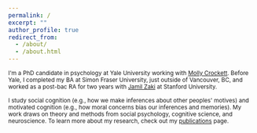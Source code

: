```yaml
---
permalink: /
excerpt: ""
author_profile: true
redirect_from: 
  - /about/
  - /about.html
---
```


<sub>I'm a PhD candidate in psychology at Yale University working with [Molly Crockett](http://www.crockettlab.org/). Before Yale, I completed my BA at Simon Fraser University, just outside of Vancouver, BC, and worked as a post-bac RA for two years with [Jamil Zaki](http://ssnl.stanford.edu/) at Stanford University.

<sub>I study social cognition (e.g., how we make inferences about other peoples' motives) and motivated cognition (e.g., how moral concerns bias our inferences and memories). My work draws on theory and methods from social psychology, cognitive science, and neuroscience. To learn more about my research, check out my [publications](https://carlsonrw.github.io/publications/) page.
